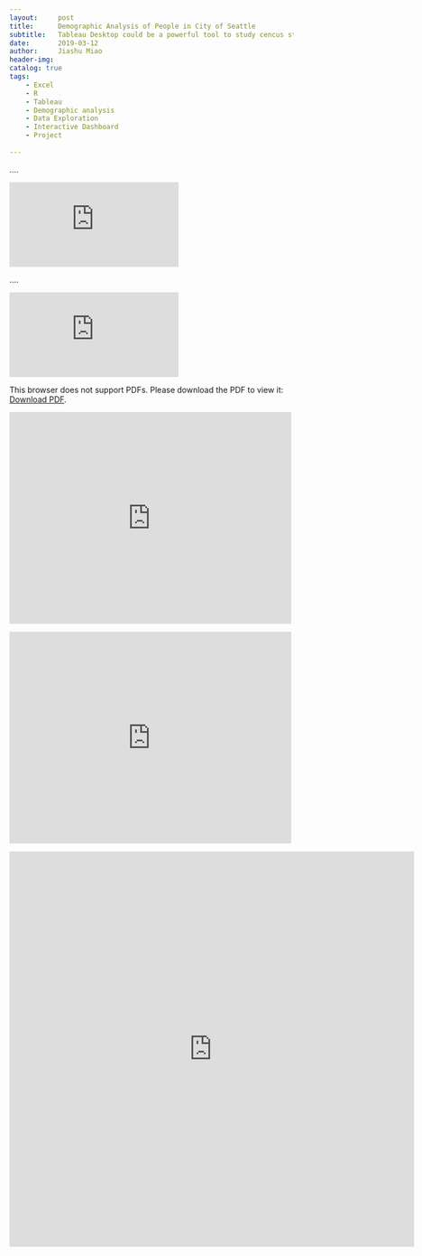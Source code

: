 ```yaml
---
layout:     post
title:      Demographic Analysis of People in City of Seattle
subtitle:   Tableau Desktop could be a powerful tool to study cencus statistically and display plots that demonstrate business insight and any other interesting findings.
date:       2019-03-12
author:     Jiashu Miao
header-img: 
catalog: true
tags:
    - Excel
    - R
    - Tableau
    - Demographic analysis
    - Data Exploration
    - Interactive Dashboard
    - Project 
    
---
```




.... <!-- post content -->

<div class="iframe_container">
  <iframe src="http://www.youtube.com/embed/E-ONNjFoOx0" frameborder="0" allowfullscreen="allowfullscreen"> </iframe>
</div>

.... <!-- post content -->


<object data="http://yoursite.com/the.pdf" type="application/pdf" width="700px" height="700px">
    <embed src="http://yoursite.com/the.pdf">
        <p>This browser does not support PDFs. Please download the PDF to view it: <a href="http://yoursite.com/the.pdf">Download PDF</a>.</p>
    
</object>


<embed src="https://drive.google.com/viewerng/
viewer?embedded=true&url=http://example.com/the.pdf" width="500" height="375">


<embed src="http://example.com/the.pdf" width="500" height="375" 
 type="application/pdf"> </embed> 
 
 
 <iframe src="http://docs.google.com/gview?url=http://example.com/mypdf.pdf&embedded=true" style="width:718px; height:700px;" frameborder="0"></iframe>
